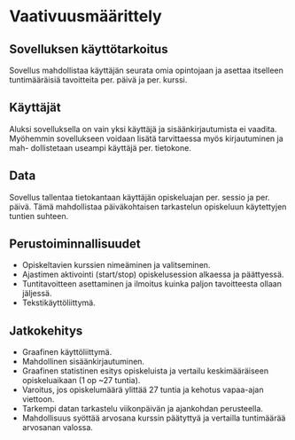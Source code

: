# Vaativuusmäärittely

## Sovelluksen käyttötarkoitus

Sovellus mahdollistaa käyttäjän seurata omia opintojaan ja asettaa itselleen
tuntimääräisiä tavoitteita per. päivä ja per. kurssi.

## Käyttäjät

Aluksi sovelluksella on vain yksi käyttäjä ja sisäänkirjautumista ei vaadita.
Myöhemmin sovellukseen voidaan lisätä tarvittaessa myös kirjautuminen ja mah-
dollistetaan useampi käyttäjä per. tietokone.

## Data

Sovellus tallentaa tietokantaan käyttäjän opiskeluajan per. sessio ja per.
päivä. Tämä mahdollistaa päiväkohtaisen tarkastelun opiskeluun käytettyjen
tuntien suhteen.

## Perustoiminnallisuudet

* Opiskeltavien kurssien nimeäminen ja valitseminen.
* Ajastimen aktivointi (start/stop) opiskelusession alkaessa ja päättyessä.
* Tuntitavoitteen asettaminen ja ilmoitus kuinka paljon tavoitteesta ollaan
  jäljessä.
* Tekstikäyttöliittymä.

## Jatkokehitys

* Graafinen käyttöliittymä.
* Mahdollinen sisäänkirjautuminen.
* Graafinen statistinen esitys opiskeluista ja vertailu keskimääräiseen opiskeluaikaan (1 op ~27 tuntia).
* Varoitus, jos opiskelumäärä ylittää 27 tuntia ja kehotus vapaa-ajan viettoon.
* Tarkempi datan tarkastelu viikonpäivän ja ajankohdan perusteella.
* Mahdollisuus syöttää arvosana kurssin päätyttyä ja vertailla tuntimäärää arvosanan valossa.
